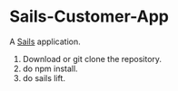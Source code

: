 # Sails-Customer-App

A [Sails](http://sailsjs.org) application. 

1) Download or  git clone the repository. 
2) do npm install. 
3) do sails lift.   


